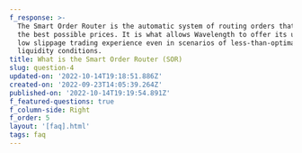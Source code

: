 ```yaml
---
f_response: >-
  The Smart Order Router is the automatic system of routing orders that finds
  the best possible prices. It is what allows Wavelength to offer its users a
  low slippage trading experience even in scenarios of less-than-optimal
  liquidity conditions.
title: What is the Smart Order Router (SOR)
slug: question-4
updated-on: '2022-10-14T19:18:51.886Z'
created-on: '2022-09-23T14:05:39.264Z'
published-on: '2022-10-14T19:19:54.891Z'
f_featured-questions: true
f_column-side: Right
f_order: 5
layout: '[faq].html'
tags: faq
---
```



